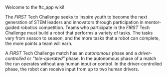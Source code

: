 Welcome to the ftc_app wiki!



The _FIRST_ Tech Challenge seeks to inspire youth to become the next generation of STEM leaders and innovators through participation in mentor-guided robotics competition.  Teams who participate in the _FIRST_ Tech Challenge must build a robot that performs a variety of tasks.  The tasks vary from season to season, and the more tasks that a robot can complete, the more points a team will earn. 

A _FIRST_ Tech Challenge match has an _autonomous_ phase and a _driver-controlled_ or _"tele-operated"_ phase.  In the autonomous phase of a match the run operates without any human input or control.  In the driver-controlled phase, the robot can receive input from up to two human drivers.

